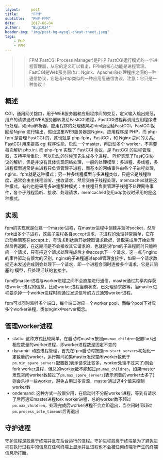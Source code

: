 ```yaml
---
layout:     post
title:      "FPM"
subtitle:   "PHP-FPM"
date:       2017-06-04
author:     "Bug1024"
header-img: "img/post-bg-mysql-cheat-sheet.jpeg"
tags:
    - PHP
    - FPM
---
```

>>FPM(FastCGI Process Manager)是PHP FastCGI运行模式的一个进程管理器，从它的定义可以看出，FPM的核心功能是进程管理。FastCGI是Web服务器(如：Nginx、Apache)和处理程序之间的一种通信协议，它是与Http类似的一种应用层通信协议，注意：它只是一种协议！

## 概述
CGI，通用网关接口，用于WEB服务器和应用程序间的交互，定义输入输出规范，用户的请求通过WEB服务器转发给FastCGI进程，FastCGI进程再调用应用程序进行处理，如php解析器，应用程序的处理结果如html返回给FastCGI，FastCGI返回给Nginx 进行输出。假设这里WEB服务器是Nginx，应用程序是 PHP，而 php-fpm 是管理 FastCGI 的，这也就是 php-fpm，FastCGI，和 Nginx 之间的关系。
FastCGI 用来提高 cgi 程序性能，启动一个master，再启动多个 worker，不需要每次解析 php.ini. 而 php-fpm 实现了 FastCGI 协议，是 FastCGI 的进程管理器，支持平滑重启，可以启动的时候预先生成多个进程。
PHP实现了FastCGI协议的解析，但是并没有具体实现网络处理，一般的处理模型：多进程、多线程，多进程模型通常是主进程只负责管理子进程，而基本的网络事件由各个子进程处理，nginx、fpm就是这种模式；另一种多线程模型与多进程类似，只是它是线程粒度，通常会由主线程监听、接收请求，然后交由子线程处理，memcached就是这种模式，有的也是采用多进程那种模式：主线程只负责管理子线程不处理网络事件，各个子线程监听、接收、处理请求，memcached使用udp协议时采用的是这种模式。

## 实现
fpm的实现就是创建一个master进程，在master进程中创建并监听socket，然后fork出多个子进程，这些子进程各自accept请求，子进程的处理非常简单，它在启动后阻塞在accept上，有请求到达后开始读取请求数据，读取完成后开始处理然后再返回，在这期间是不会接收其它请求的，也就是说fpm的子进程同时只能响应一个请求，只有把这个请求处理完成后才会accept下一个请求，这一点与nginx的事件驱动有很大的区别，nginx的子进程通过epoll管理套接字，如果一个请求数据还未发送完成则会处理下一个请求，即一个进程会同时连接多个请求，它是非阻塞的
模型，只处理活跃的套接字。

fpm的master进程与worker进程之间不会直接进行通信，master通过共享内存获取worker进程的信息，比如worker进程当前状态、已处理请求数等，当master进程要杀掉一个worker进程时则通过发送信号的方式通知worker进程。

fpm可以同时监听多个端口，每个端口对应一个worker pool，而每个pool下对应多个worker进程，类似nginx中server概念。

## 管理worker进程
* static: 这种方式比较简单，在启动时master按照`pm.max_children`配置fork出相应数量的worker进程，即worker进程数是固定不变的
* dynamic: 动态进程管理，首先在fpm启动时按照`pm.start_servers`初始化一定数量的worker，运行期间如果master发现空闲worker数低于`pm.min_spare_servers`配置数(表示请求比较多，worker处理不过来了)则会fork worker进程，但总的worker数不能超过`pm.max_children`，如果master发现空闲worker数超过了`pm.max_spare_servers`(表示闲着的worker太多了)则会杀掉一些worker，避免占用过多资源，master通过这4个值来控制worker数
* ondemand: 这种方式一般很少用，在启动时不分配worker进程，等到有请求了后再通知master进程fork worker进程，总的worker数不超过`pm.max_children`，处理完成后worker进程不会立即退出，当空闲时间超过`pm.process_idle_timeout`后再退出

## 守护进程
守护进程是脱离于终端并且在后台运行的进程。守护进程脱离于终端是为了避免进程在执行过程中的信息在任何终端上显示并且进程也不会被任何终端所产生的终端信息所打断。





